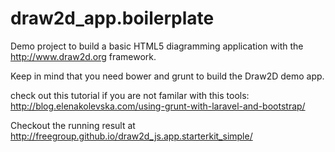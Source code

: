 # draw2d_app.boilerplate

Demo project to build a basic HTML5 diagramming application with the http://www.draw2d.org
framework.

Keep in mind that you need bower and grunt to build the Draw2D demo app.

check out this tutorial if you are not familar with this tools:
http://blog.elenakolevska.com/using-grunt-with-laravel-and-bootstrap/


Checkout the running result at http://freegroup.github.io/draw2d_js.app.starterkit_simple/
